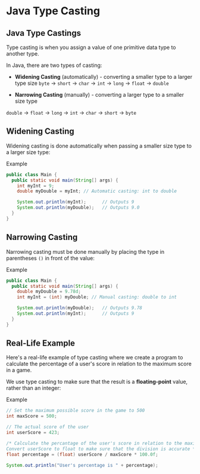 # Java Type Casting

## Java Type Castings

Type casting is when you assign a value of one primitive data type to another type.

In Java, there are two types of casting:

* **Widening Casting** (automatically) - converting a smaller type to a larger type size
```byte``` -> ```short``` -> ```char``` -> ```int``` -> ```long``` -> ```float``` -> ```double```

* **Narrowing Casting** (manually) - converting a larger type to a smaller size type
  
```double``` -> ```float``` -> ```long``` -> ```int``` -> ```char``` -> ```short``` -> ```byte```

## Widening Casting

Widening casting is done automatically when passing a smaller size type to a larger size type:

Example

```java
public class Main {
  public static void main(String[] args) {
    int myInt = 9;
    double myDouble = myInt; // Automatic casting: int to double

    System.out.println(myInt);      // Outputs 9
    System.out.println(myDouble);   // Outputs 9.0
  }
}
```

## Narrowing Casting

Narrowing casting must be done manually by placing the type in parentheses ```()``` in front of the value:

Example

```java
public class Main {
  public static void main(String[] args) {
    double myDouble = 9.78d;
    int myInt = (int) myDouble; // Manual casting: double to int

    System.out.println(myDouble);   // Outputs 9.78
    System.out.println(myInt);      // Outputs 9
  }
}
```

## Real-Life Example

Here's a real-life example of type casting where we create a program to calculate the percentage of a user's score in relation to the maximum score in a game.

We use type casting to make sure that the result is a **floating-point** value, rather than an integer:

Example

```java
// Set the maximum possible score in the game to 500
int maxScore = 500;

// The actual score of the user
int userScore = 423;

/* Calculate the percantage of the user's score in relation to the maximum available score.
Convert userScore to float to make sure that the division is accurate */
float percentage = (float) userScore / maxScore * 100.0f;

System.out.println("User's percentage is " + percentage);
```
